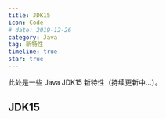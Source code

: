 ```yaml
---
title: JDK15
icon: Code
# date: 2019-12-26
category: Java
tag: 新特性
timeline: true
star: true
---
```


此处是一些 Java JDK15 新特性（持续更新中...）。

<!-- more -->

## JDK15
